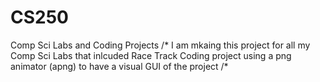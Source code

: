 # CS250
Comp Sci Labs and Coding Projects
/* I am mkaing this project for all my Comp Sci Labs that inlcuded Race Track Coding project using a png animator (apng) to have a visual GUI of the project /* 
